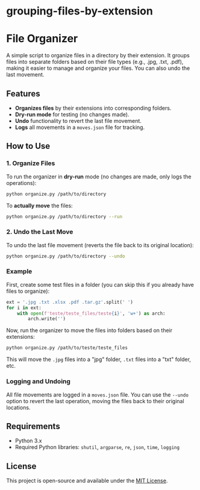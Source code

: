 # grouping-files-by-extension

# File Organizer

A simple script to organize files in a directory by their extension. It groups files into separate folders based on their file types (e.g., .jpg, .txt, .pdf), making it easier to manage and organize your files. You can also undo the last movement.

## Features

- **Organizes files** by their extensions into corresponding folders.
- **Dry-run mode** for testing (no changes made).
- **Undo** functionality to revert the last file movement.
- **Logs** all movements in a `moves.json` file for tracking.

## How to Use

### 1. Organize Files

To run the organizer in **dry-run** mode (no changes are made, only logs the operations):

```bash
python organize.py /path/to/directory
````

To **actually move** the files:

```bash
python organize.py /path/to/directory --run
```

### 2. Undo the Last Move

To undo the last file movement (reverts the file back to its original location):

```bash
python organize.py /path/to/directory --undo
```

### Example

First, create some test files in a folder (you can skip this if you already have files to organize):

```python
ext = '.jpg .txt .xlsx .pdf .tar.gz'.split(' ')
for i in ext:
    with open(f'teste/teste_files/teste{i}', 'w+') as arch:
        arch.write('')
```

Now, run the organizer to move the files into folders based on their extensions:

```bash
python organize.py /path/to/teste/teste_files
```

This will move the `.jpg` files into a "jpg" folder, `.txt` files into a "txt" folder, etc.

### Logging and Undoing

All file movements are logged in a `moves.json` file. You can use the `--undo` option to revert the last operation, moving the files back to their original locations.

## Requirements

* Python 3.x
* Required Python libraries: `shutil`, `argparse`, `re`, `json`, `time`, `logging`

## License

This project is open-source and available under the [MIT License](LICENSE).


